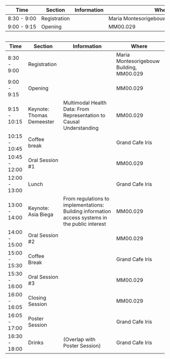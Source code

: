<div style="overflow-x:auto;">
<table style="white-space: nowrap;">
  <thead>
    <tr>
      <th>Time</th>
      <th>Section</th>
      <th>Information</th>
      <th>Where</th>
    </tr>
  </thead>
  <tbody>
    <tr>
      <td>8:30 - 9:00</td>
      <td>Registration</td>
      <td></td>
      <td>Maria Montesorigebouw Building, MM00.029</td>
    </tr>
    <tr>
      <td>9:00 - 9:15</td>
      <td>Opening</td>
      <td></td>
      <td>MM00.029</td>
    </tr>
  </tbody>
</table>
</div>




| Time          | Section         | Information   | Where | 
| ------------- | --------------- | ------------- | ------------- |
| 8:30 - 9:00   | Registration    | | Maria Montesorigebouw Building, MM00.029 |
| 9:00 - 9:15   | Opening         | | MM00.029 |
| 9:15 - 10:15  | Keynote: Thomas Demeester | Multimodal Health Data: From Representation to Causal Understanding | MM00.029 |
| 10:15 - 10:45 | Coffee break    | | Grand Cafe Iris |
| 10:45 - 12:00 | Oral Session #1 | | MM00.029 |
| 12:00 - 13:00 | Lunch           | | Grand Cafe Iris |
| 13:00 - 14:00 | Keynote: Asia Biega | From regulations to implementations: Building information access systems in the public interest  | MM00.029 |
| 14:00 - 15:00 | Oral Session #2 | | MM00.029 |
| 15:00 - 15:30 | Coffee Break    | | Grand Cafe Iris |
| 15:30 - 16:00 | Oral Session #3 | | MM00.029 |
| 16:00 - 16:05 | Closing Session | | MM00.029 |
| 16:05 - 17:00 | Poster Session  | | Grand Cafe Iris |
| 16:30 - 18:00 | Drinks          | (Overlap with Poster Session) | Grand Cafe Iris |
